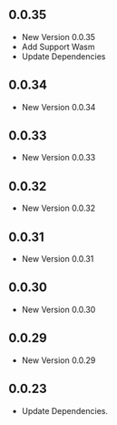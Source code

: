## 0.0.35

- New Version 0.0.35
- Add Support Wasm
- Update Dependencies
## 0.0.34

- New Version 0.0.34


## 0.0.33

- New Version 0.0.33


## 0.0.32

- New Version 0.0.32


## 0.0.31

- New Version 0.0.31


## 0.0.30

- New Version 0.0.30


## 0.0.29

- New Version 0.0.29


## 0.0.23

- Update Dependencies.

